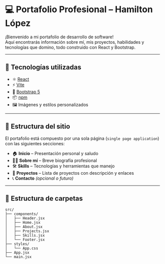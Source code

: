 # 💻 Portafolio Profesional – Hamilton López

¡Bienvenido a mi portafolio de desarrollo de software!  
Aquí encontrarás información sobre mí, mis proyectos, habilidades y tecnologías que domino, todo construido con React y Bootstrap.

---

## 🚀 Tecnologías utilizadas

- ⚛️ [React](https://reactjs.org/)
- ⚡ [Vite](https://vitejs.dev/)
- 🎨 [Bootstrap 5](https://getbootstrap.com/)
- 📦 [npm](https://www.npmjs.com/)
- 🖼️ Imágenes y estilos personalizados

---

## 🧭 Estructura del sitio

El portafolio está compuesto por una sola página (`single page application`) con las siguientes secciones:

- 🏠 **Inicio** – Presentación personal y saludo
- 👨‍💻 **Sobre mí** – Breve biografía profesional
- 🛠️ **Skills** – Tecnologías y herramientas que manejo
- 📁 **Proyectos** – Lista de proyectos con descripción y enlaces
- 📞 **Contacto** *(opcional o futuro)*

---

## 📂 Estructura de carpetas

```plaintext
src/
├── components/
│   ├── Header.jsx
│   ├── Home.jsx
│   ├── About.jsx
│   ├── Projects.jsx
│   ├── Skills.jsx
│   └── Footer.jsx
├── styles/
│   └── App.css
├── App.jsx
└── main.jsx
